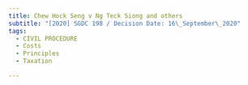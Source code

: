 ```yaml
---
title: Chew Hock Seng v Ng Teck Siong and others
subtitle: "[2020] SGDC 198 / Decision Date: 16\_September\_2020"
tags:
  - CIVIL PROCEDURE
  - Costs
  - Principles
  - Taxation

---
```

